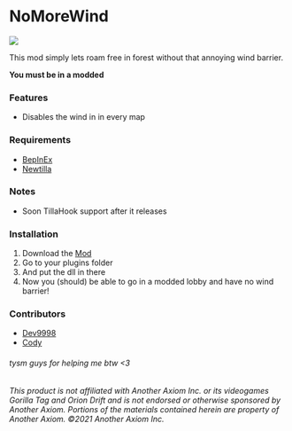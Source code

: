 # **NoMoreWind**
<a href="https://github.com/defaultuser0-nerd/NoMoreWind/releases"><img src="https://img.shields.io/github/downloads/defaultuser0-nerd/NoMoreWind/total.svg?style=for-the-badge"></a>

This mod simply lets roam free in forest without that annoying wind barrier.

**You must be in a modded**

### **Features**
- Disables the wind in in every map


### **Requirements**
 - [BepInEx](<https://github.com/BepInEx/BepInEx/releases/latest>)
 - [Newtilla](https://github.com/Loafiat/Newtilla)

### **Notes**
- Soon TillaHook support after it releases

### **Installation**
1. Download the [Mod](https://github.com/defaultuser0-nerd/NoMoreWind/releases/latest)
2. Go to your plugins folder
3. And put the dll in there
4. Now you (should) be able to go in a modded lobby and have no wind barrier!

### Contributors
- [Dev9998](https://github.com/developer9998)
- [Cody](https://github.com/developer-cody)
###### tysm guys for helping me btw <3
  
 
 
 

###### This product is not affiliated with Another Axiom Inc. or its videogames Gorilla Tag and Orion Drift and is not endorsed or otherwise sponsored by Another Axiom. Portions of the materials contained herein are property of Another Axiom. ©2021 Another Axiom Inc.
